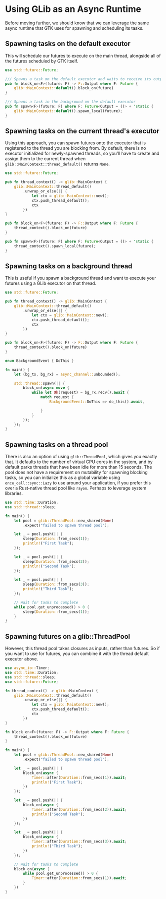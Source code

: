 # Using GLib as an Async Runtime

Before moving further, we should know that we can leverage the same async runtime that GTK uses for spawning and scheduling its tasks.

## Spawning tasks on the default executor

This will schedule our futures to execute on the main thread, alongside all of the futures scheduled by GTK itself.

```rust
use std::future::Future;

/// Spawns a task on the default executor and waits to receive its output
pub fn block_on<F>(future: F) -> F::Output where F: Future {
    glib::MainContext::default().block_on(future)
}

/// Spawns a task in the background on the default executor
pub fn spawn<F>(future: F) where F: Future<Output = ()> + 'static {
    glib::MainContext::default().spawn_local(future);
}
```

## Spawning tasks on the current thread's executor

Using this approach, you can spawn futures onto the executor that is registered to the thread you are blocking from. By default, there is no executor initialized for newly-spawned threads, so you'll have to create and assign them to the current thread when `glib::MainContext::thread_default()` returns `None`.

```rust
use std::future::Future;

pub fn thread_context() -> glib::MainContext {
    glib::MainContext::thread_default()
        .unwrap_or_else(|| {
            let ctx = glib::MainContext::new();
            ctx.push_thread_default();
            ctx
        })
}

pub fn block_on<F>(future: F) -> F::Output where F: Future {
    thread_context().block_on(future)
}

pub fn spawn<F>(future: F) where F: Future<Output = ()> + 'static {
    thread_context().spawn_local(future);
}
```

## Spawning tasks on a background thread

This is useful if you spawn a background thread and want to execute your futures using a GLib executor on that thread.

```rust
use std::future::Future;

pub fn thread_context() -> glib::MainContext {
    glib::MainContext::thread_default()
        .unwrap_or_else(|| {
            let ctx = glib::MainContext::new();
            ctx.push_thread_default();
            ctx
        })
}

pub fn block_on<F>(future: F) -> F::Output where F: Future {
    thread_context().block_on(future)
}

enum BackgroundEvent { DoThis }

fn main() {
    let (bg_tx, bg_rx) = async_channel::unbounded();

    std::thread::spawn(|| {
        block_on(async move {
            while let Ok(request) = bg_rx.recv().await {
                match request {
                    BackgroundEvent::DoThis => do_this().await,

                }
            }
        });
    });
}
```

## Spawning tasks on a thread pool

There is also an option of using `glib::ThreadPool`, which gives you exactly that. It defaults to the number of virtual CPU cores in the system, and by default parks threads that have been idle for more than 15 seconds. The pool does not have a requirement on mutability for spawning blocking tasks, so you can initialize this as a global variable using `once_cell::sync::Lazy` to use around your application, if you prefer this over a Rust-native thread pool like `rayon`. Perhaps to leverage system libraries.

```rust
use std::time::Duration;
use std::thread::sleep;

fn main() {
    let pool = glib::ThreadPool::new_shared(None)
        .expect("failed to spawn thread pool");

    let _ = pool.push(|| {
        sleep(Duration::from_secs(1));
        println!("First Task");
    });

    let _ = pool.push(|| {
        sleep(Duration::from_secs(2));
        println!("Second Task");
    });

    let _ = pool.push(|| {
        sleep(Duration::from_secs(3));
        println!("Third Task");
    });

    // Wait for tasks to complete
    while pool.get_unprocessed() > 0 {
        sleep(Duration::from_secs(1));
    }
}
```

## Spawning futures on a glib::ThreadPool

However, this thread pool takes closures as inputs, rather than futures. So if you want to use for futures, you can combine it with the thread default executor above.

```rust
use async_io::Timer;
use std::time::Duration;
use std::thread::sleep;
use std::future::Future;

fn thread_context() -> glib::MainContext {
    glib::MainContext::thread_default()
        .unwrap_or_else(|| {
            let ctx = glib::MainContext::new();
            ctx.push_thread_default();
            ctx
        })
}

fn block_on<F>(future: F) -> F::Output where F: Future {
    thread_context().block_on(future)
}

fn main() {
    let pool = glib::ThreadPool::new_shared(None)
        .expect("failed to spawn thread pool");

    let _ = pool.push(|| {
        block_on(async {
            Timer::after(Duration::from_secs(1)).await;
            println!("First Task");
        })
    });

    let _ = pool.push(|| {
        block_on(async {
            Timer::after(Duration::from_secs(2)).await;
            println!("Second Task");
        })
    });

    let _ = pool.push(|| {
        block_on(async {
            Timer::after(Duration::from_secs(3)).await;
            println!("Third Task");
        })
    });

    // Wait for tasks to complete
    block_on(async {
        while pool.get_unprocessed() > 0 {
            Timer::after(Duration::from_secs(1)).await;
        }
    })
}
```
